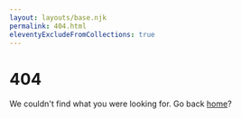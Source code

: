 ```yaml
---
layout: layouts/base.njk
permalink: 404.html
eleventyExcludeFromCollections: true
---
```


# 404

We couldn't find what you were looking for. Go back <a href="/">home</a>?
